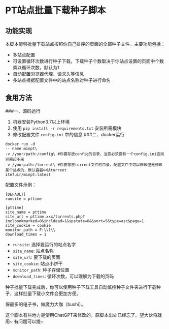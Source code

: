
# PT站点批量下载种子脚本

## 功能实现

本脚本能够批量下载站点按照你自己排序的页面的全部种子文件。主要功能包括：

- 多站点配置
- 可设置循环次数进行种子下载，下载种子个数取决于你站点设置的页面中个数乘以循环次数，默认为1
- 自动配置浏览器代理、请求头等信息
- 多站点根据配置文件中的站点名称对种子进行命名

## 食用方法
###一、源码运行
1. 机器安装Python3.7以上环境
2. 使用 `pip install -r requirements.txt` 安装所需模块
3. 修改配置文件 `config.ini` 中的信息
###二、docker运行
```
docker run -d
-- name minpt\
-v /your/path:/config\ #你要存放config的目录，注意必须要有一个config.ini否则容器起不来
-v /yourpath:/torrent\ #你要存放torrent文件的目录，配置文件中可以修改但是修改某个站点的，默认容器中试torrent
itefuir/minpt:latest

```

配置文件示例：

```
[DEFAULT]
runsite = pttime

[pttime]
site_name = pttime
site_url = pttime.xxx/torrents.php?inclbookmarked=0&incldead=1&spstate=0&&sort=5&type=asc&page=1
site_cookie = cookie
monitor_path = F:\\1\\
download_times = 1
```

- `runsite`: 选择要运行的站点名字
- `site_name`: 站点名称
- `site_url`: 要下载的页面
- `site_cookie`: 站点小饼干
- `monitor_path`: 种子存储位置
- `download_times`: 循环次数，可以理解为下载的页码

种子批量下载完成后，你可以使用种子下载工具自动监控种子文件夹进行下载种子，这样批量下载小文件会更加方便。

保最多的电子书，做魔力大咖（bushi）。


这个脚本有些地方是使用ChatGPT来修改的，原脚本出处已经忘了。望大伙将就用~ 有问题可以提~

